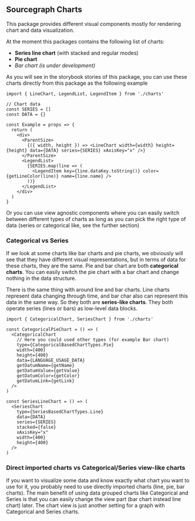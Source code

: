 ## Sourcegraph Сharts

This package provides different visual
components mostly for rendering chart and data visualization.

At the moment this packages contains the following list of charts:

- **Series line chart** (with stacked and regular modes)
- **Pie chart**
- _Bar chart (is under development)_

As you will see in the storybook stories of this package, you can use these charts
directly from this package as the following example

```tsx
import { LineChart, LegendList, LegendItem } from './charts'

// Chart data
const SERIES = []
const DATA = {}

const Example = props => {
  return (
    <div>
      <ParentSize>
        {({ width, height }) => <LineChart width={width} height={height} data={DATA} series={SERIES} xAxisKey="x" />}
      </ParentSize>
      <LegendList>
        {SERIES.map(line => (
          <LegendItem key={line.dataKey.toString()} color={getLineColor(line)} name={line.name} />
        ))}
      </LegendList>
    </div>
  )
}
```

Or you can use view agnostic components where you can easily switch between
different types of charts as long as you can pick the right type of data
(series or categorical like, see the further section)

### Categorical vs Series

If we look at some charts like bar charts and pie charts, we
obviously will see that they have different visual representations, but
in terms of data for these charts, they are the same. Pie and bar chart are
both **categorical charts**. You can easily switch the pie chart with a bar
chart and change nothing in the data structure.

There is the same thing with around line and bar charts. Line charts represent
data changing through time, and bar char also can represent this data in the
same way. So they both are **series-like charts**. They both operate series
(lines or bars) as low-level data blocks.

```tsx
import { CategoricalChart, SeriesChart } from './charts'

const CategoricalPieChart = () => (
  <CategoricalChart
    // Here you could used other types (for example Bar chart)
    type={CategoricalBasedChartTypes.Pie}
    width={400}
    height={400}
    data={LANGUAGE_USAGE_DATA}
    getDatumName={getName}
    getDatumValue={getValue}
    getDatumColor={getColor}
    getDatumLink={getLink}
  />
)

const SeriesLineChart = () => (
  <SeriesChart
    type={SeriesBasedChartTypes.Line}
    data={DATA}
    series={SERIES}
    stacked={false}
    xAxisKey="x"
    width={400}
    height={400}
  />
)
```

### Direct imported charts vs Categorical/Series view-like charts

If you want to visualize some data and know exactly what chart you want to use for it,
you probably need to use directly imported charts (line, pie, bar charts). The main benefit
of using data grouped charts like Categorical and Series is that you can easily change the
view part (bar chart instead line chart) later. The chart view is just another setting for
a graph with Categorical and Series charts.
